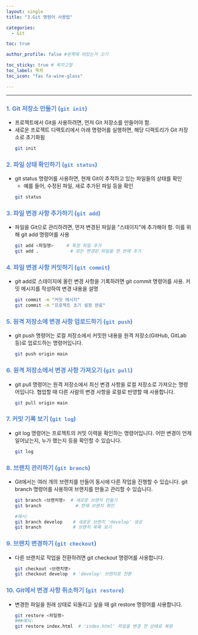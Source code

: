 ```yaml
---
layout: single
title: "3.Git 명령어 사용법"

categories:
  - Git

toc: true

author_profile: false #왼쪽에 떠있는거 끄기

toc_sticky: true # 목차고정
toc_label: 목차
toc_icon: "fas fa-wine-glass"

---
```

---

### <span style="color:rgb(81, 132, 209) ;">1. Git 저장소 만들기 (`git init`)</span>

- 프로젝트에서 Git을 사용하려면, 먼저 Git 저장소를 만들어야 함. 
- 새로운 프로젝트 디렉토리에서 아래 명령어를 실행하면, 해당 디렉토리가 Git 저장소로 초기화됨
  ```bash
  git init
  ```

### <span style="color:rgb(81, 132, 209) ;">2. 파일 상태 확인하기 (`git status`)
- git status 명령어를 사용하면, 현재 Git이 추적하고 있는 파일들의 상태를 확인 
  - 예를 들어, 수정된 파일, 새로 추가된 파일 등을 확인
  ```bash
  git status
  ```

### <span style="color:rgb(81, 132, 209) ;">3. 파일 변경 사항 추가하기 (`git add`)
- 파일을 Git으로 관리하려면, 먼저 변경된 파일을 "스테이지"에 추가해야 함. 이를 위해 git add 명령어를 사용

  ```bash
  git add <파일명>     # 특정 파일 추가
  git add .            # 모든 변경된 파일을 한 번에 추가
  ```

### <span style="color:rgb(81, 132, 209) ;">4. 파일 변경 사항 커밋하기 (`git commit`)
- git add로 스테이지에 올린 변경 사항을 기록하려면 git commit 명령어를 사용. 
커밋 메시지를 작성하여 변경 내용을 설명

  ```bash
  git commit -m "커밋 메시지"
  git commit -m "프로젝트 초기 설정 완료" 
  ```

### <span style="color:rgb(81, 132, 209) ;">5. 원격 저장소에 변경 사항 업로드하기 (`git push`)
- git push 명령어는 로컬 저장소에서 커밋한 내용을 원격 저장소(GitHub, GitLab 등)로 업로드하는 명령어입니다.

  ```bash
  git push origin main
  ```

### <span style="color:rgb(81, 132, 209) ;">6. 원격 저장소에서 변경 사항 가져오기 (`git pull`)
- git pull 명령어는 원격 저장소에서 최신 변경 사항을 로컬 저장소로 가져오는 명령어입니다. 협업할 때 다른 사람의 변경 사항을 로컬로 반영할 때 사용합니다.

  ```bash
  git pull origin main
  ```

### <span style="color:rgb(81, 132, 209) ;">7. 커밋 기록 보기 (`git log`)
- git log 명령어는 프로젝트의 커밋 이력을 확인하는 명령어입니다. 어떤 변경이 언제 일어났는지, 누가 했는지 등을 확인할 수 있습니다.

  ```bash
  git log
  ```


### <span style="color:rgb(81, 132, 209) ;">8. 브랜치 관리하기 (`git branch`)
- Git에서는 여러 개의 브랜치를 만들어 동시에 다른 작업을 진행할 수 있습니다. git branch 명령어를 사용하여 브랜치를 만들고 관리할 수 있습니다.

  ```bash
  git branch <브랜치명>  # 새로운 브랜치 만들기
  git branch             # 현재 브랜치 확인

  #예시:
  git branch develop    # 새로운 브랜치 'develop' 생성
  git branch            # 브랜치 목록 보기

  ```

### <span style="color:rgb(81, 132, 209) ;">9. 브랜치 변경하기 (`git checkout`)
- 다른 브랜치로 작업을 전환하려면 git checkout 명령어를 사용합니다.

  ```bash
  git checkout <브랜치명>
  git checkout develop  # 'develop' 브랜치로 전환
  ```


### <span style="color:rgb(81, 132, 209) ;">10. Git에서 변경 사항 취소하기 (`git restore`)
- 변경한 파일을 원래 상태로 되돌리고 싶을 때 git restore 명령어를 사용합니다.

  ```bash
  git restore <파일명>
  ###예시:
  git restore index.html  # 'index.html' 파일을 변경 전 상태로 복원
  ```